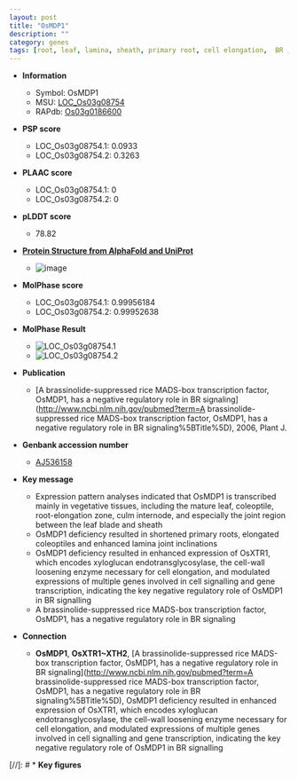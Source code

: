 ```yaml
---
layout: post
title: "OsMDP1"
description: ""
category: genes
tags: [root, leaf, lamina, sheath, primary root, cell elongation,  BR , BR signaling, transcription factor, culm, vegetative]
---
```


* **Information**  
    + Symbol: OsMDP1  
    + MSU: [LOC_Os03g08754](http://rice.plantbiology.msu.edu/cgi-bin/ORF_infopage.cgi?orf=LOC_Os03g08754)  
    + RAPdb: [Os03g0186600](http://rapdb.dna.affrc.go.jp/viewer/gbrowse_details/irgsp1?name=Os03g0186600)  

* **PSP score**  
    + LOC_Os03g08754.1: 0.0933 
    + LOC_Os03g08754.2: 0.3263 

* **PLAAC score**  
    + LOC_Os03g08754.1: 0 
    + LOC_Os03g08754.2: 0 

* **pLDDT score**
    + 78.82

* **[Protein Structure from AlphaFold and UniProt](https://www.uniprot.org/uniprotkb/Q5K4R0/entry#structure)**
    + ![image](https://ricepsp.github.io/images/Q5/AF-Q5K4R0-F1.png)

* **MolPhase score**
    + LOC_Os03g08754.1: 0.99956184
    + LOC_Os03g08754.2: 0.99952638

* **MolPhase Result**
    + ![LOC_Os03g08754.1](https://304243504.github.io/Pictures/LOC_Os03g/LOC_Os03g08754.1.png)
    + ![LOC_Os03g08754.2](https://304243504.github.io/Pictures/LOC_Os03g/LOC_Os03g08754.2.png)

* **Publication**  
    + [A brassinolide-suppressed rice MADS-box transcription factor, OsMDP1, has a negative regulatory role in BR signaling](http://www.ncbi.nlm.nih.gov/pubmed?term=A brassinolide-suppressed rice MADS-box transcription factor, OsMDP1, has a negative regulatory role in BR signaling%5BTitle%5D), 2006, Plant J.

* **Genbank accession number**  
    + [AJ536158](http://www.ncbi.nlm.nih.gov/nuccore/AJ536158)

* **Key message**  
    + Expression pattern analyses indicated that OsMDP1 is transcribed mainly in vegetative tissues, including the mature leaf, coleoptile, root-elongation zone, culm internode, and especially the joint region between the leaf blade and sheath
    + OsMDP1 deficiency resulted in shortened primary roots, elongated coleoptiles and enhanced lamina joint inclinations
    + OsMDP1 deficiency resulted in enhanced expression of OsXTR1, which encodes xyloglucan endotransglycosylase, the cell-wall loosening enzyme necessary for cell elongation, and modulated expressions of multiple genes involved in cell signalling and gene transcription, indicating the key negative regulatory role of OsMDP1 in BR signalling
    + A brassinolide-suppressed rice MADS-box transcription factor, OsMDP1, has a negative regulatory role in BR signaling

* **Connection**  
    + __OsMDP1__, __OsXTR1~XTH2__, [A brassinolide-suppressed rice MADS-box transcription factor, OsMDP1, has a negative regulatory role in BR signaling](http://www.ncbi.nlm.nih.gov/pubmed?term=A brassinolide-suppressed rice MADS-box transcription factor, OsMDP1, has a negative regulatory role in BR signaling%5BTitle%5D), OsMDP1 deficiency resulted in enhanced expression of OsXTR1, which encodes xyloglucan endotransglycosylase, the cell-wall loosening enzyme necessary for cell elongation, and modulated expressions of multiple genes involved in cell signalling and gene transcription, indicating the key negative regulatory role of OsMDP1 in BR signalling

[//]: # * **Key figures**  


